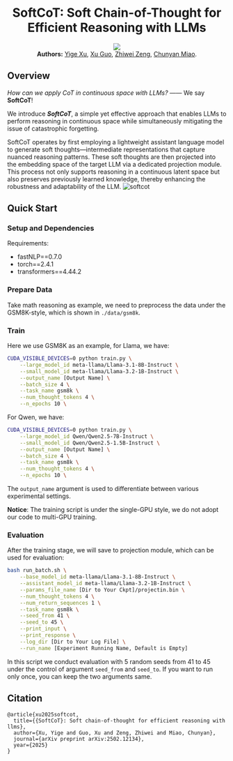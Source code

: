 <div align="center">
<h1>SoftCoT: Soft Chain-of-Thought for Efficient Reasoning with LLMs</h1> 
</div>

<p align="center">
<a href="https://arxiv.org/abs/2502.12134">
  <img src="https://img.shields.io/badge/Arxiv-2502.12134-orange.svg"></a>
<br>
<b>Authors:</b>
<a href="https://xuyige.github.io">Yige Xu</a>,
<a href="https://guoxuxu.github.io/">Xu Guo</a>,
<a href="https://scholar.google.com/citations?user=6eiLXmcAAAAJ">Zhiwei Zeng</a>,
<a href="https://scholar.google.com/citations?user=fmXGRJgAAAAJ">Chunyan Miao</a>.
</p>

## Overview

*How can we apply CoT in continuous space with LLMs?* —— We say **SoftCoT**!

We introduce ***SoftCoT***, a simple yet effective approach that enables LLMs to perform reasoning in continuous space while simultaneously mitigating the issue of catastrophic forgetting.

SoftCoT operates by first employing a lightweight assistant language model to generate soft thoughts—intermediate representations that capture nuanced reasoning patterns. These soft thoughts are then projected into the embedding space of the target LLM via a dedicated projection module. This process not only supports reasoning in a continuous latent space but also preserves previously learned knowledge, thereby enhancing the robustness and adaptability of the LLM.
![softcot](./images/softcot.png)


## Quick Start

### Setup and Dependencies

Requirements:

- fastNLP==0.7.0
- torch==2.4.1
- transformers==4.44.2

### Prepare Data

Take math reasoning as example, we need to preprocess the data under the GSM8K-style, which is shown in ```./data/gsm8k```.

### Train

Here we use GSM8K as an example, for Llama, we have:

```bash
CUDA_VISIBLE_DEVICES=0 python train.py \
    --large_model_id meta-llama/Llama-3.1-8B-Instruct \
    --small_model_id meta-llama/Llama-3.2-1B-Instruct \
    --output_name [Output Name] \
    --batch_size 4 \
    --task_name gsm8k \
    --num_thought_tokens 4 \
    --n_epochs 10 \
```

For Qwen, we have:

```bash
CUDA_VISIBLE_DEVICES=0 python train.py \
    --large_model_id Qwen/Qwen2.5-7B-Instruct \
    --small_model_id Qwen/Qwen2.5-1.5B-Instruct \
    --output_name [Output Name] \
    --batch_size 4 \
    --task_name gsm8k \
    --num_thought_tokens 4 \
    --n_epochs 10 \
```

The ```output_name``` argument is used to differentiate between various experimental settings.

**Notice**: The training script is under the single-GPU style, we do not adopt our code to multi-GPU training.


### Evaluation

After the training stage, we will save to projection module, which can be used for evaluation:

```bash
bash run_batch.sh \
    --base_model_id meta-llama/Llama-3.1-8B-Instruct \
    --assistant_model_id meta-llama/Llama-3.2-1B-Instruct \
    --params_file_name [Dir to Your Ckpt]/projectin.bin \
    --num_thought_tokens 4 \
    --num_return_sequences 1 \
    --task_name gsm8k \
    --seed_from 41 \
    --seed_to 45 \
    --print_input \
    --print_response \
    --log_dir [Dir to Your Log File] \
    --run_name [Experiment Running Name, Default is Empty]
```

In this script we conduct evaluation with 5 random seeds from 41 to 45 under the control of argument ```seed_from``` and ```seed_to```. If you want to run only once, you can keep the two arguments same.


## Citation
```
@article{xu2025softcot,
  title={{SoftCoT}: Soft chain-of-thought for efficient reasoning with llms},
  author={Xu, Yige and Guo, Xu and Zeng, Zhiwei and Miao, Chunyan},
  journal={arXiv preprint arXiv:2502.12134},
  year={2025}
}
```

